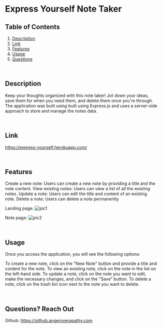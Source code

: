 # Express Yourself Note Taker

## Table of Contents
1. [Description](#description)
2. [Link](#link)
3. [Features](#features)
4. [Usage](#useage)
5. [Questions](#questions)

<br/>

## Description <a name="description"/>
Keep your thoughts organized with this note taker! Jot down your ideas, save them for when you need them, and delete them once you're through.
The application was built using built using Express.js and uses a server-side approach to store and manage the notes data.

<br/>

## Link <a name="link"/>
https://express-yourself.herokuapp.com/


<br/>

## Features <a name="features"/>

Create a new note: Users can create a new note by providing a title and the note content.
View existing notes: Users can view a list of all the existing notes.
Update a note: Users can edit the title and content of an existing note.
Delete a note: Users can delete a note permanently


Landing page:
![pic1](https://user-images.githubusercontent.com/92872122/158487057-eeb918a4-f917-4041-8ab1-e10e11ccfb72.png)

Note page:
![pic2](https://user-images.githubusercontent.com/92872122/158487135-9a10b5fb-209f-4786-956c-1dd81d108c25.png)


<br/>

## Usage <a name="usage"/>
Once you access the application, you will see the following options:

To create a new note, click on the "New Note" button and provide a title and content for the note.
To view an existing note, click on the note in the list on the left-hand side.
To update a note, click on the note you want to edit, make the necessary changes, and click on the "Save" button.
To delete a note, click on the trash bin icon next to the note you want to delete.


<br/>

## Questions? Reach Out <a name="questions"/>
Github: https://github.angeroverapathy.com
